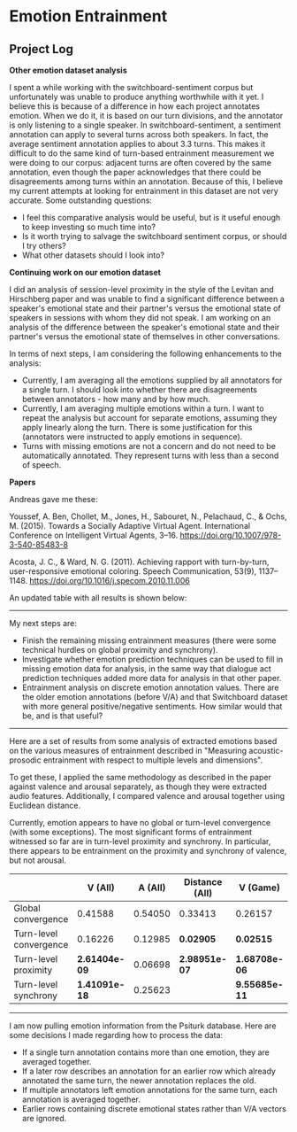 # Emotion Entrainment

## Project Log


**Other emotion dataset analysis**

I spent a while working with the switchboard-sentiment corpus but unfortunately was unable to produce anything worthwhile with it yet. I believe this is because of a difference in how each project annotates emotion. When we do it, it is based on our turn divisions, and the annotator is only listening to a single speaker. In switchboard-sentiment, a sentiment annotation can apply to several turns across both speakers. In fact, the average sentiment annotation applies to about 3.3 turns. This makes it difficult to do the same kind of turn-based entrainment measurement we were doing to our corpus: adjacent turns are often covered by the same annotation, even though the paper acknowledges that there could be disagreements among turns within an annotation. Because of this, I believe my current attempts at looking for entrainment in this dataset are not very accurate. Some outstanding questions:

* I feel this comparative analysis would be useful, but is it useful enough to keep investing so much time into?
* Is it worth trying to salvage the switchboard sentiment corpus, or should I try others?
* What other datasets should I look into?

**Continuing work on our emotion dataset**

I did an analysis of session-level proximity in the style of the Levitan and Hirschberg paper and was unable to find a significant difference between a speaker's emotional state and their partner's versus the emotional state of speakers in sessions with whom they did not speak. I am working on an analysis of the difference between the speaker's emotional state and their partner's versus the emotional state of themselves in other conversations.

In terms of next steps, I am considering the following enhancements to the analysis:

* Currently, I am averaging all the emotions supplied by all annotators for a single turn. I should look into whether there are disagreements between annotators - how many and by how much.
* Currently, I am averaging multiple emotions within a turn. I want to repeat the analysis but account for separate emotions, assuming they apply linearly along the turn. There is some justification for this (annotators were instructed to apply emotions in sequence).
* Turns with missing emotions are not a concern and do not need to be automatically annotated. They represent turns with less than a second of speech.


**Papers**

Andreas gave me these:

Youssef, A. Ben, Chollet, M., Jones, H., Sabouret, N., Pelachaud, C., & Ochs, M. (2015). Towards a Socially Adaptive Virtual Agent. International Conference on Intelligent Virtual Agents, 3–16. https://doi.org/10.1007/978-3-540-85483-8

Acosta, J. C., & Ward, N. G. (2011). Achieving rapport with turn-by-turn, user-responsive emotional coloring. Speech Communication, 53(9), 1137–1148. https://doi.org/10.1016/j.specom.2010.11.006

An updated table with all results is shown below:


---

My next steps are:
* Finish the remaining missing entrainment measures (there were some technical hurdles on global proximity and synchrony).
* Investigate whether emotion prediction techniques can be used to fill in missing emotion data for analysis, in the same way that dialogue act prediction techniques added more data for analysis in that other paper. 
* Entrainment analysis on discrete emotion annotation values. There are the older emotion annotations (before V/A) and that Switchboard dataset with more general positive/negative sentiments. How similar would that be, and is that useful?

---

Here are a set of results from some analysis of extracted emotions based on the various measures of entrainment described in "Measuring acoustic-prosodic entrainment with respect to multiple levels and dimensions".

To get these, I applied the same methodology as described in the paper against valence and arousal separately, as though they were extracted audio features. Additionally, I compared valence and arousal together using Euclidean distance.

Currently, emotion appears to have no global or turn-level convergence (with some exceptions). The most significant forms of entrainment witnessed so far are in turn-level proximity and synchrony. In particular, there appears to be entrainment on the proximity and synchrony of valence, but not arousal.

|                        | V (All)     | A (All) | Distance (All) | V (Game)    | A (Game) | Distance (Game) | V (Conv)    | A (Conv) | Distance (Conv) |
|------------------------|-------------|---------|----------------|-------------|----------|-----------------|-------------|----------|-----------------|
| Global convergence     | 0.41588     | 0.54050 | 0.33413        | 0.26157     | 0.44617  | 0.23013         | 0.87897     | 0.96349  | 0.85888         |
| Turn-level convergence | 0.16226     | 0.12985 |**0.02905**        | **0.02515**     | 0.22459  | **0.01701**         | 0.43663     | 0.33926  | 0.70134         |
| Turn-level proximity   | **2.61404e-09** | 0.06698 | **2.98951e-07**    | **1.68708e-06** | 0.05899  |**1.77216e-05**     | **0.00013**    | 0.62796  | **0.00323**         |
| Turn-level synchrony   | **1.41091e-18** | 0.25623 |                | **9.55685e-11** | 0.13923  |                 | **3.53121e-08** | 0.54941  |                 |

---

I am now pulling emotion information from the Psiturk database. Here are some decisions I made regarding how to process the data:

* If a single turn annotation contains more than one emotion, they are averaged together.
* If a later row describes an annotation for an earlier row which already annotated the same turn, the newer annotation replaces the old.
* If multiple annotators left emotion annotations for the same turn, each annotation is averaged together.
* Earlier rows containing discrete emotional states rather than V/A vectors are ignored.